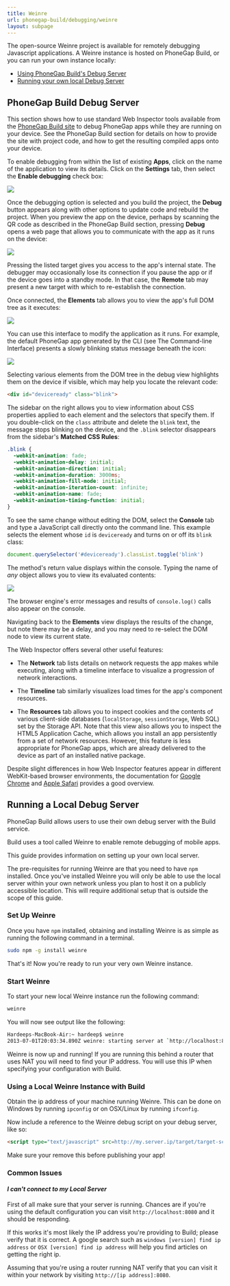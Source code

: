 ```yaml
---
title: Weinre
url: phonegap-build/debugging/weinre
layout: subpage
---
```


The open-source Weinre project is available for remotely debugging Javascript applications. A Weinre instance is hosted on PhoneGap Build, or you can run your own instance locally:

- [Using PhoneGap Build's Debug Server](#phonegap-build-debug-server)
- [Running your own local Debug Server](#running-a-local-debug-server)

## PhoneGap Build Debug Server

This section shows how to use standard Web Inspector tools available from the <a href="https://build.phonegap.com" target="_blank">PhoneGap Build site</a> to debug PhoneGap apps while they are running on your device.  See the PhoneGap Build section for details on how to provide the site with project code, and how to get the resulting compiled apps onto your device.

To enable debugging from within the list of existing __Apps__, click on the name of the application to view its details. Click on the __Settings__ tab, then select the __Enable debugging__ check box:

![](/images/phonegap-build/pgbuild_dbg_select.png)

Once the debugging option is selected and you build the project, the __Debug__ button appears along with other options to update code and rebuild the project. When you preview the app on the device, perhaps by scanning the QR code as described in the PhoneGap Build section, pressing __Debug__ opens a web page that allows you to communicate with the app as it runs on the device:

![](/images/phonegap-build/pgbuild_dbg_remote.png)

Pressing the listed target gives you access to the app's internal state.  The debugger may occasionally lose its connection if you pause the app or if the device goes into a standby mode. In that case, the __Remote__ tab may present a new target with which to re-establish the connection.

Once connected, the __Elements__ tab allows you to view the app's full DOM tree as it executes:

![](/images/phonegap-build/pgbuild_dbg_elements.png)

You can use this interface to modify the application as it runs. For example, the default PhoneGap app generated by the CLI (see The Command-line Interface) presents a slowly blinking status message beneath the icon:

![](/images/phonegap-build/pgbuild_dbg_blink.png)

Selecting various elements from the DOM tree in the debug view highlights them on the device if visible, which may help you locate the relevant code:

```html
<div id="deviceready" class="blink">
```

The sidebar on the right allows you to view information about CSS properties applied to each element and the selectors that specify them.  If you double-click on the `class` attribute and delete the `blink` text, the message stops blinking on the device, and the `.blink` selector disappears from the sidebar's __Matched CSS Rules__:

```css
.blink {
  -webkit-animation: fade;
  -webkit-animation-delay: initial;
  -webkit-animation-direction: initial;
  -webkit-animation-duration: 3000ms;
  -webkit-animation-fill-mode: initial;
  -webkit-animation-iteration-count: infinite;
  -webkit-animation-name: fade;
  -webkit-animation-timing-function: initial;
}
```

To see the same change without editing the DOM, select the __Console__ tab and type a JavaScript call directly onto the command line. This example selects the element whose `id` is `deviceready` and turns on or off its `blink` class:

```js
document.querySelector('#deviceready').classList.toggle('blink')
```

The method's return value displays within the console. Typing the name of _any_ object allows you to view its evaluated contents:

![](/images/phonegap-build/pgbuild_dbg_toggle.png)

The browser engine's error messages and results of `console.log()` calls also appear on the console.

Navigating back to the __Elements__ view displays the results of the change, but note there may be a delay, and you may need to re-select the DOM node to view its current state.

The Web Inspector offers several other useful features:

- The __Network__ tab lists details on network requests the app makes while executing, along with a timeline interface to visualize a progression of network interactions.

- The __Timeline__ tab similarly visualizes load times for the app's component resources.

- The __Resources__ tab allows you to inspect cookies and the contents of various client-side databases (`localStorage`, `sessionStorage`, Web SQL) set by the Storage API.  Note that this view also allows you to inspect the HTML5 Application Cache, which allows you install an app persistently from a set of network resources. However, this feature is less appropriate for PhoneGap apps, which are already delivered to the device as part of an installed native package.

Despite slight differences in how Web Inspector features appear in different WebKit-based browser environments, the documentation for <a href="https://developers.google.com/chrome-developer-tools/" target="_blank">Google Chrome</a>
and <a href="https://developer.apple.com/library/safari/documentation/AppleApplications/Conceptual/Safari_Developer_Guide/Introduction/Introduction.html" target="_blank">Apple Safari</a> provides a good overview.

## Running a Local Debug Server

PhoneGap Build allows users to use their own debug server with the Build service.

Build uses a tool called Weinre to enable remote debugging of mobile apps.

This guide provides information on setting up your own local server.

The pre-requisites for running Weinre are that you need to have `npm` installed. Once you've installed Weinre you will only be able to use the local server within your own network unless you plan to host it on a publicly accessible location. This will require additional setup that is outside the scope of this guide.

### Set Up Weinre

Once you have `npm` installed, obtaining and installing Weinre is as simple as running the following command in a terminal.

```sh
sudo npm -g install weinre
```

That's it! Now you're ready to run your very own Weinre instance.

### Start Weinre

To start your new local Weinre instance run the following command:

```sh
weinre
```

You will now see output like the following:

```sh
Hardeeps-MacBook-Air:~ hardeep$ weinre
2013-07-01T20:03:34.890Z weinre: starting server at `http://localhost:8080`
```

Weinre is now up and running! If you are running this behind a router that uses NAT you will need to find your IP address. You will use this IP when specifying your configuration with Build.

### Using a Local Weinre Instance with Build

Obtain the ip address of your machine running Weinre. This can be done on Windows by running `ipconfig` or on OSX/Linux by running `ifconfig`.

Now include a reference to the Weinre debug script on your debug server, like so:

```html
<script type="text/javascript" src=http://my.server.ip/target/target-script-min.js#some_unique_key"></script>
```

<div class="alert-info">Make sure your remove this before publishing your app!</div>

### Common Issues

#### *I can't connect to my Local Server*

First of all make sure that your server is running. Chances are if you're using the default configuration you can visit `http://localhost:8080` and it should be responding.

If this works it's most likely the IP address you're providing to Build; please verify that it is correct. A google search such as `windows [version] find ip address` or `OSX [version] find ip address` will help you find articles on getting the right ip.

Assuming that you're using a router running NAT verify that you can visit it within your network by visiting `http://[ip address]:8080`.
